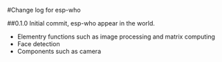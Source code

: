 #Change log for esp-who

##0.1.0
Initial commit, esp-who appear in the world.
- Elementry functions such as image processing and matrix computing
- Face detection
- Components such as camera